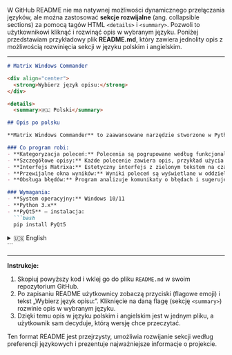 W GitHub README nie ma natywnej możliwości dynamicznego przełączania języków, ale można zastosować **sekcje rozwijalne** (ang. collapsible sections) za pomocą tagów HTML `<details>` i `<summary>`. Pozwoli to użytkownikowi kliknąć i rozwinąć opis w wybranym języku. Poniżej przedstawiam przykładowy plik **README.md**, który zawiera jednolity opis z możliwością rozwinięcia sekcji w języku polskim i angielskim.

---

```markdown
# Matrix Windows Commander

<div align="center">
  <strong>Wybierz język opisu:</strong>
</div>

<details>
  <summary>🇵🇱 Polski</summary>

## Opis po polsku

**Matrix Windows Commander** to zaawansowane narzędzie stworzone w Pythonie z użyciem PyQt5, które umożliwia przeglądanie i wykonywanie wielu poleceń systemowych Windows w stylu „Matrixa” – zielony tekst na czarnym tle.

### Co program robi:
- **Kategoryzacja poleceń:** Polecenia są pogrupowane według funkcjonalności (np. Naprawa systemu, Sieć, Zarządzanie procesami).
- **Szczegółowe opisy:** Każde polecenie zawiera opis, przykład użycia oraz informację, czy wymaga uprawnień administratora.
- **Interfejs Matrixa:** Estetyczny interfejs z zielonym tekstem na czarnym tle.
- **Przewijalne okna wyników:** Wyniki poleceń są wyświetlane w oddzielnych oknach z możliwością przewijania.
- **Obsługa błędów:** Program analizuje komunikaty o błędach i sugeruje rozwiązania, np. uruchomienie jako administrator lub uruchomienie polecenia w CMD.

### Wymagania:
- **System operacyjny:** Windows 10/11
- **Python 3.x**
- **PyQt5** – instalacja:  
  ```bash
  pip install PyQt5
  ```

</details>

<details>
  <summary>🇺🇸 English</summary>

## English Description

**Matrix Windows Commander** is an advanced tool built with Python and PyQt5 that allows you to browse and execute numerous Windows system commands in a "Matrix" style – green text on a black background.

### What the program does:
- **Command Categorization:** Commands are grouped by functionality (e.g., System Repair, Network, Process Management).
- **Detailed Descriptions:** Each command includes a description, usage example, and information on whether administrator privileges are required.
- **Matrix Style Interface:** A visually appealing interface with green text on a black background.
- **Scrollable Result Windows:** Command outputs are displayed in separate scrollable windows for easy viewing.
- **Error Handling:** The program analyzes error messages and suggests solutions, such as running as administrator or executing the command directly in CMD.

### Requirements:
- **Operating System:** Windows 10/11
- **Python 3.x**
- **PyQt5** – installation:  
  ```bash
  pip install PyQt5
  ```
</details>
```

---

**Instrukcje:**

1. Skopiuj powyższy kod i wklej go do pliku `README.md` w swoim repozytorium GitHub.
2. Po zapisaniu README użytkownicy zobaczą przyciski (flagowe emoji) i tekst „Wybierz język opisu:”. Kliknięcie na daną flagę (sekcję `<summary>`) rozwinie opis w wybranym języku.
3. Dzięki temu opis w języku polskim i angielskim jest w jednym pliku, a użytkownik sam decyduje, którą wersję chce przeczytać.

Ten format README jest przejrzysty, umożliwia rozwijanie sekcji według preferencji językowych i prezentuje najważniejsze informacje o projekcie.
